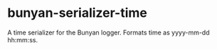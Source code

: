 # bunyan-serializer-time
A time serializer for the Bunyan logger. Formats time as yyyy-mm-dd hh:mm:ss.
